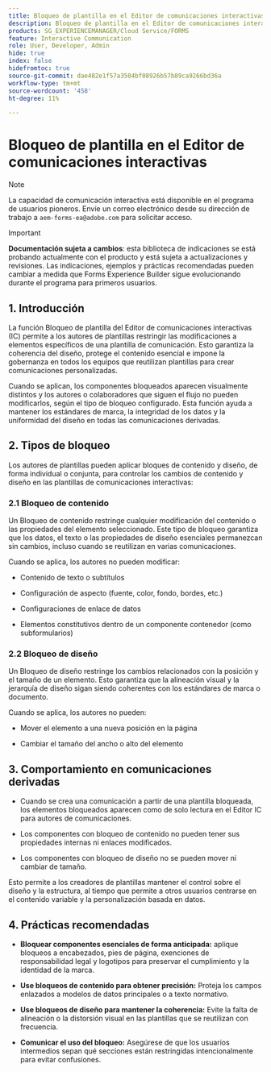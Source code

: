```yaml
---
title: Bloqueo de plantilla en el Editor de comunicaciones interactivas
description: Bloqueo de plantilla en el Editor de comunicaciones interactivas permite a los autores de plantillas bloquear el diseño o el contenido para los autores de documentos.
products: SG_EXPERIENCEMANAGER/Cloud Service/FORMS
feature: Interactive Communication
role: User, Developer, Admin
hide: true
index: false
hidefromtoc: true
source-git-commit: dae482e1f57a3504bf08926b57b89ca9266bd36a
workflow-type: tm+mt
source-wordcount: '458'
ht-degree: 11%

---
```



# Bloqueo de plantilla en el Editor de comunicaciones interactivas

>[!NOTE]
>
> La capacidad de comunicación interactiva está disponible en el programa de usuarios pioneros. Envíe un correo electrónico desde su dirección de trabajo a `aem-forms-ea@adobe.com` para solicitar acceso.

>[!IMPORTANT]
>
> **Documentación sujeta a cambios**: esta biblioteca de indicaciones se está probando actualmente con el producto y está sujeta a actualizaciones y revisiones. Las indicaciones, ejemplos y prácticas recomendadas pueden cambiar a medida que Forms Experience Builder sigue evolucionando durante el programa para primeros usuarios.

## &#x200B;1. Introducción

La función Bloqueo de plantilla del Editor de comunicaciones interactivas (IC) permite a los autores de plantillas restringir las modificaciones a elementos específicos de una plantilla de comunicación. Esto garantiza la coherencia del diseño, protege el contenido esencial e impone la gobernanza en todos los equipos que reutilizan plantillas para crear comunicaciones personalizadas.

Cuando se aplican, los componentes bloqueados aparecen visualmente distintos y los autores o colaboradores que siguen el flujo no pueden modificarlos, según el tipo de bloqueo configurado. Esta función ayuda a mantener los estándares de marca, la integridad de los datos y la uniformidad del diseño en todas las comunicaciones derivadas.

## &#x200B;2. Tipos de bloqueo

Los autores de plantillas pueden aplicar bloques de contenido y diseño, de forma individual o conjunta, para controlar los cambios de contenido y diseño en las plantillas de comunicaciones interactivas:

### 2.1 Bloqueo de contenido

Un Bloqueo de contenido restringe cualquier modificación del contenido o las propiedades del elemento seleccionado. Este tipo de bloqueo garantiza que los datos, el texto o las propiedades de diseño esenciales permanezcan sin cambios, incluso cuando se reutilizan en varias comunicaciones.

Cuando se aplica, los autores no pueden modificar:

- Contenido de texto o subtítulos

- Configuración de aspecto (fuente, color, fondo, bordes, etc.)

- Configuraciones de enlace de datos

- Elementos constitutivos dentro de un componente contenedor (como subformularios)

### 2.2 Bloqueo de diseño

Un Bloqueo de diseño restringe los cambios relacionados con la posición y el tamaño de un elemento. Esto garantiza que la alineación visual y la jerarquía de diseño sigan siendo coherentes con los estándares de marca o documento.

Cuando se aplica, los autores no pueden:

- Mover el elemento a una nueva posición en la página

- Cambiar el tamaño del ancho o alto del elemento

## &#x200B;3. Comportamiento en comunicaciones derivadas

- Cuando se crea una comunicación a partir de una plantilla bloqueada, los elementos bloqueados aparecen como de solo lectura en el Editor IC para autores de comunicaciones.

- Los componentes con bloqueo de contenido no pueden tener sus propiedades internas ni enlaces modificados.

- Los componentes con bloqueo de diseño no se pueden mover ni cambiar de tamaño.

Esto permite a los creadores de plantillas mantener el control sobre el diseño y la estructura, al tiempo que permite a otros usuarios centrarse en el contenido variable y la personalización basada en datos.

## &#x200B;4. Prácticas recomendadas

- **Bloquear componentes esenciales de forma anticipada:** aplique bloqueos a encabezados, pies de página, exenciones de responsabilidad legal y logotipos para preservar el cumplimiento y la identidad de la marca.

- **Use bloqueos de contenido para obtener precisión:** Proteja los campos enlazados a modelos de datos principales o a texto normativo.

- **Use bloqueos de diseño para mantener la coherencia:** Evite la falta de alineación o la distorsión visual en las plantillas que se reutilizan con frecuencia.

- **Comunicar el uso del bloqueo:** Asegúrese de que los usuarios intermedios sepan qué secciones están restringidas intencionalmente para evitar confusiones.

